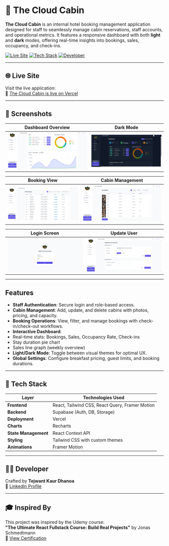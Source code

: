 # 🏨 The Cloud Cabin

**The Cloud Cabin** is an internal hotel booking management application designed for staff to seamlessly manage cabin reservations, staff accounts, and operational metrics. It features a responsive dashboard with both **light** and **dark** modes, offering real-time insights into bookings, sales, occupancy, and check-ins.

[![Live Site](https://img.shields.io/badge/Live%20Site-cloud--cabin.vercel.app-blue?style=for-the-badge)](https://cloud-cabin.vercel.app/login)
[![Tech Stack](https://img.shields.io/badge/Tech%20Stack-React%20%7C%20Tailwind%20CSS%20%7C%20Supabase%20%7C%20React%20Query%20%7C%20Framer%20Motion-blueviolet?style=for-the-badge)](#tech-stack)
[![Developer](https://img.shields.io/badge/Developer-Tejwant%20Kaur%20Dhanoa-ff69b4?style=for-the-badge)](#developer)

---

## 🌐 Live Site

Visit the live application:  
🔗 [The Cloud Cabin is live on Vercel](https://cloud-cabin.vercel.app/login)

---

## 📸 Screenshots

| Dashboard Overview | Dark Mode |
|--------------------|-----------|
| ![dashboard.png](https://raw.githubusercontent.com/tejwant-dhanoa/Cloud-Cabin/main/assets/dashboard.png) | ![dark.png](https://raw.githubusercontent.com/tejwant-dhanoa/Cloud-Cabin/main/assets/dark.png) |

| Booking View | Cabin Management |
|--------------|------------------|
| ![bookings.png](https://raw.githubusercontent.com/tejwant-dhanoa/Cloud-Cabin/main/assets/booking.png) | ![cabins.png](https://raw.githubusercontent.com/tejwant-dhanoa/Cloud-Cabin/main/assets/cabin.png) |

| Login Screen | Update User |
|--------------|-------------|
| ![login.png](https://raw.githubusercontent.com/tejwant-dhanoa/Cloud-Cabin/main/assets/login.png) | ![update-user.png](https://raw.githubusercontent.com/tejwant-dhanoa/Cloud-Cabin/main/assets/update.png) |

---

##  Features

-  **Staff Authentication**: Secure login and role-based access.
-  **Cabin Management**: Add, update, and delete cabins with photos, pricing, and capacity.
-  **Booking Operations**: View, filter, and manage bookings with check-in/check-out workflows.
-  **Interactive Dashboard**:
  - Real-time stats: Bookings, Sales, Occupancy Rate, Check-ins
  - Stay duration pie chart
  - Sales line graph (weekly overview)
-  **Light/Dark Mode**: Toggle between visual themes for optimal UX.
-  **Global Settings**: Configure breakfast pricing, guest limits, and booking durations.

---

## 🧰 Tech Stack

| Layer        | Technologies Used |
|--------------|-------------------|
| **Frontend** | React, Tailwind CSS, React Query, Framer Motion |
| **Backend**  | Supabase (Auth, DB, Storage) |
| **Deployment** | Vercel |
| **Charts**   | Recharts |
| **State Management** | React Context API |
| **Styling**  | Tailwind CSS with custom themes |
| **Animations** | Framer Motion |

---

## 👩‍💻 Developer

Crafted by **Tejwant Kaur Dhanoa**  
🔗 [LinkedIn Profile](https://www.linkedin.com/in/tejwant-kaur-dhanoa)

---

## 🎓 Inspired By

This project was inspired by the Udemy course:  
**"The Ultimate React Fullstack Course: Build Real Projects"** by Jonas Schmedtmann  
📜 [View Certification](https://www.udemy.com/certificate/UC-4b864e0b-aff3-4007-b437-e1375bd8947f/)



